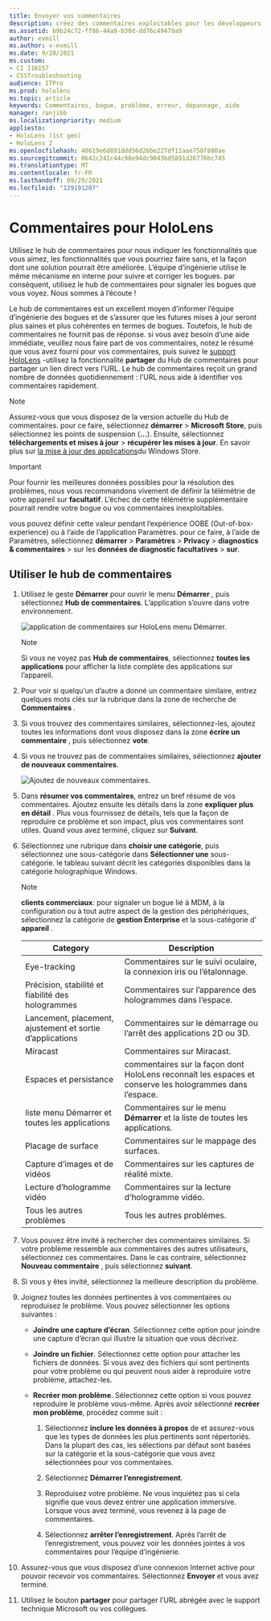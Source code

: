 ```yaml
---
title: Envoyer vos commentaires
description: créez des commentaires exploitables pour les développeurs de HoloLens et Windows Mixed Reality à l’aide du Hub de commentaires.
ms.assetid: b9b24c72-ff86-44a9-b30d-dd76c49479a9
author: evmill
ms.author: v-evmill
ms.date: 9/28/2021
ms.custom:
- CI 116157
- CSSTroubleshooting
audience: ITPro
ms.prod: hololens
ms.topic: article
keywords: Commentaires, bogue, problème, erreur, dépannage, aide
manager: ranjibb
ms.localizationpriority: medium
appliesto:
- HoloLens (1st gen)
- HoloLens 2
ms.openlocfilehash: 40619e6d891ddd56d26be227df11aae758f880ae
ms.sourcegitcommit: 0b42c241c44c98e94dc9043bd5891d26776bc745
ms.translationtype: MT
ms.contentlocale: fr-FR
ms.lasthandoff: 09/29/2021
ms.locfileid: "129191207"
---
```

# <a name="feedback-for-hololens"></a>Commentaires pour HoloLens

Utilisez le hub de commentaires pour nous indiquer les fonctionnalités que vous aimez, les fonctionnalités que vous pourriez faire sans, et la façon dont une solution pourrait être améliorée. L’équipe d’ingénierie utilise le même mécanisme en interne pour suivre et corriger les bogues. par conséquent, utilisez le hub de commentaires pour signaler les bogues que vous voyez. Nous sommes à l’écoute !

Le hub de commentaires est un excellent moyen d’informer l’équipe d’ingénierie des bogues et de s’assurer que les futures mises à jour seront plus saines et plus cohérentes en termes de bogues. Toutefois, le hub de commentaires ne fournit pas de réponse. si vous avez besoin d’une aide immédiate, veuillez nous faire part de vos commentaires, notez le résumé que vous avez fourni pour vos commentaires, puis suivez le [support HoloLens](https://support.microsoft.com/supportforbusiness/productselection?sapid=e9391227-fa6d-927b-0fff-f96288631b8f) -utilisez la fonctionnalité **partager** du Hub de commentaires pour partager un lien direct vers l’URL. Le hub de commentaires reçoit un grand nombre de données quotidiennement : l’URL nous aide à identifier vos commentaires rapidement.

> [!NOTE]
> Assurez-vous que vous disposez de la version actuelle du Hub de commentaires. pour ce faire, sélectionnez **démarrer**  >  **Microsoft Store**, puis sélectionnez les points de suspension (**...**). Ensuite, sélectionnez **téléchargements et mises à jour**  >  **récupérer les mises à jour**. En savoir plus sur [la mise à jour des applications](holographic-store-apps.md#update-apps)du Windows Store.

> [!IMPORTANT]
> Pour fournir les meilleures données possibles pour la résolution des problèmes, nous vous recommandons vivement de définir la télémétrie de votre appareil sur **facultatif**. L’échec de cette télémétrie supplémentaire pourrait rendre votre bogue ou vos commentaires inexploitables.
>
> vous pouvez définir cette valeur pendant l’expérience OOBE (Out-of-box-experience) ou à l’aide de l’application Paramètres. pour ce faire, à l’aide de Paramètres, sélectionnez **démarrer**  >  **Paramètres**  >  **Privacy**  >  **diagnostics & commentaires**  >  sur les **données de diagnostic facultatives**  >  **sur**.

## <a name="use-the-feedback-hub"></a>Utiliser le hub de commentaires

1. Utilisez le geste **Démarrer** pour ouvrir le menu **Démarrer** , puis sélectionnez **Hub de commentaires**. L’application s’ouvre dans votre environnement.

   ![application de commentaires sur HoloLens menu Démarrer.](./images/hololens2-feedbackhub-tile.png)
   > [!NOTE]  
   > Si vous ne voyez pas **Hub de commentaires**, sélectionnez **toutes les applications** pour afficher la liste complète des applications sur l’appareil.

1. Pour voir si quelqu’un d’autre a donné un commentaire similaire, entrez quelques mots clés sur la rubrique dans la zone de recherche de **Commentaires** .
1. Si vous trouvez des commentaires similaires, sélectionnez-les, ajoutez toutes les informations dont vous disposez dans la zone **écrire un commentaire** , puis sélectionnez **vote**.
1. Si vous ne trouvez pas de commentaires similaires, sélectionnez **ajouter de nouveaux commentaires**.

   ![Ajoutez de nouveaux commentaires.](./images/hololens-feedback-1.png)

1. Dans **résumer vos commentaires**, entrez un bref résumé de vos commentaires. Ajoutez ensuite les détails dans la zone **expliquer plus en détail** . Plus vous fournissez de détails, tels que la façon de reproduire ce problème et son impact, plus vos commentaires sont utiles. Quand vous avez terminé, cliquez sur **Suivant**.

1. Sélectionnez une rubrique dans **choisir une catégorie**, puis sélectionnez une sous-catégorie dans **Sélectionner une** sous-catégorie. le tableau suivant décrit les catégories disponibles dans la catégorie holographique Windows.

   > [!NOTE]  
   > **clients commerciaux**: pour signaler un bogue lié à MDM, à la configuration ou à tout autre aspect de la gestion des périphériques, sélectionnez la catégorie de **gestion Enterprise** et la sous-catégorie d' **appareil** .

   |Category |Description |
   | --- | --- |
   |Eye-tracking |Commentaires sur le suivi oculaire, la connexion iris ou l’étalonnage. |
   |Précision, stabilité et fiabilité des hologrammes |Commentaires sur l’apparence des hologrammes dans l’espace. |
   |Lancement, placement, ajustement et sortie d’applications |Commentaires sur le démarrage ou l’arrêt des applications 2D ou 3D. |
   |Miracast |Commentaires sur Miracast. |
   |Espaces et persistance |commentaires sur la façon dont HoloLens reconnaît les espaces et conserve les hologrammes dans l’espace. |
   |liste menu Démarrer et toutes les applications |Commentaires sur le menu **Démarrer** et la liste de toutes les applications. |
   |Placage de surface |Commentaires sur le mappage des surfaces. |
   |Capture d’images et de vidéos |Commentaires sur les captures de réalité mixte. |
   |Lecture d’hologramme vidéo |Commentaires sur la lecture d’hologramme vidéo. |
   |Tous les autres problèmes |Tous les autres problèmes. |

1. Vous pouvez être invité à rechercher des commentaires similaires. Si votre problème ressemble aux commentaires des autres utilisateurs, sélectionnez ces commentaires. Dans le cas contraire, sélectionnez **Nouveau commentaire** , puis sélectionnez **suivant**.

1. Si vous y êtes invité, sélectionnez la meilleure description du problème.

1. Joignez toutes les données pertinentes à vos commentaires ou reproduisez le problème. Vous pouvez sélectionner les options suivantes :

   - **Joindre une capture d’écran**. Sélectionnez cette option pour joindre une capture d’écran qui illustre la situation que vous décrivez.
   - **Joindre un fichier**. Sélectionnez cette option pour attacher les fichiers de données. Si vous avez des fichiers qui sont pertinents pour votre problème ou qui peuvent nous aider à reproduire votre problème, attachez-les.
   - **Recréer mon problème**. Sélectionnez cette option si vous pouvez reproduire le problème vous-même. Après avoir sélectionné **recréer mon problème**, procédez comme suit :  

     1. Sélectionnez **inclure les données à propos** de et assurez-vous que les types de données les plus pertinents sont répertoriés. Dans la plupart des cas, les sélections par défaut sont basées sur la catégorie et la sous-catégorie que vous avez sélectionnées pour vos commentaires.  
     1. Sélectionnez **Démarrer l’enregistrement**.

     1. Reproduisez votre problème. Ne vous inquiétez pas si cela signifie que vous devez entrer une application immersive. Lorsque vous avez terminé, vous revenez à la page de commentaires.
     1. Sélectionnez **arrêter l’enregistrement**. Après l’arrêt de l’enregistrement, vous pouvez voir les données jointes à vos commentaires pour l’équipe d’ingénierie.

1. Assurez-vous que vous disposez d’une connexion Internet active pour pouvoir recevoir vos commentaires. Sélectionnez **Envoyer** et vous avez terminé.

1. Utilisez le bouton **partager** pour partager l’URL abrégée avec le support technique Microsoft ou vos collègues.